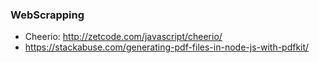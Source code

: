 ### **WebScrapping**
* Cheerio: http://zetcode.com/javascript/cheerio/
* https://stackabuse.com/generating-pdf-files-in-node-js-with-pdfkit/